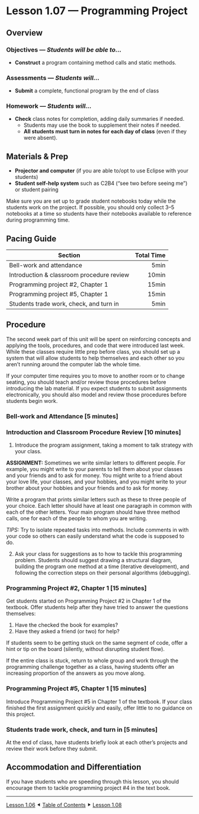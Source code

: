 Lesson 1.07 — Programming Project
====================================================================================================

Overview
--------
### Objectives — _Students will be able to…_
  - **Construct** a program containing method calls and static methods.

### Assessments — _Students will…_
  - **Submit** a complete, functional program by the end of class

### Homework — _Students will…_
  - **Check** class notes for completion, adding daily summaries if needed.
    - Students may use the book to supplement their notes if needed.
    - **All students must turn in notes for each day of class** (even if they were absent).


Materials & Prep
----------------
- **Projector and computer** (if you are able to/opt to use Eclipse with your students)
- **Student self-help system** such as C2B4 (“see two before seeing me”) or student pairing

Make sure you are set up to grade student notebooks today while the students work on the project. If
possible, you should only collect 3–5 notebooks at a time so students have their notebooks available
to reference during programming time.


Pacing Guide
------------
| Section                                   | Total Time |
|-------------------------------------------|-----------:|
| Bell-work and attendance                  |       5min |
| Introduction & classroom procedure review |      10min |
| Programming project \#2, Chapter 1        |      15min |
| Programming project \#5, Chapter 1        |      15min |
| Students trade work, check, and turn in   |       5min |


Procedure
---------
The second week part of this unit will be spent on reinforcing concepts and applying the tools,
procedures, and code that were introduced last week. While these classes require little prep before
class, you should set up a system that will allow students to help themselves and each other so you
aren’t running around the computer lab the whole time.

If your computer time requires you to move to another room or to change seating, you should teach
and/or review those procedures before introducing the lab material. If you expect students to submit
assignments electronically, you should also model and review those procedures before students begin
work.

### Bell-work and Attendance \[5 minutes\]

### Introduction and Classroom Procedure Review \[10 minutes\]

1. Introduce the program assignment, taking a moment to talk strategy with your class.

  **ASSIGNMENT:** Sometimes we write similar letters to different people. For example, you might
  write to your parents to tell them about your classes and your friends and to ask for money. You
  might write to a friend about your love life, your classes, and your hobbies, and you might write
  to your brother about your hobbies and your friends and to ask for money.

  Write a program that prints similar letters such as these to three people of your choice. Each
  letter should have at least one paragraph in common with each of the other letters. Your main
  program should have three method calls, one for each of the people to whom you are writing.

  *TIPS:* Try to isolate repeated tasks into methods. Include comments in with your code so others
  can easily understand what the code is supposed to do.

2. Ask your class for suggestions as to how to tackle this programming problem. Students should
  suggest drawing a structural diagram, building the program one method at a time (iterative
  development), and following the correction steps on their personal algorithms (debugging).

### Programming Project \#2, Chapter 1 \[15 minutes\]

Get students started on Programming Project \#2 in Chapter 1 of the textbook. Offer students help
after they have tried to answer the questions themselves:
  1. Have the checked the book for examples?
  2. Have they asked a friend (or two) for help?

If students seem to be getting stuck on the same segment of code, offer a hint or tip on the board
(silently, without disrupting student flow).

If the entire class is stuck, return to whole group and work through the programming challenge
together as a class, having students offer an increasing proportion of the answers as you move
along.

### Programming Project \#5, Chapter 1 \[15 minutes\]
Introduce Programming Project \#5 in Chapter 1 of the textbook. If your class finished the first
assignment quickly and easily, offer little to no guidance on this project.

### Students trade work, check, and turn in \[5 minutes\]
At the end of class, have students briefly look at each other’s projects and review their work
before they submit.


Accommodation and Differentiation
---------------------------------
If you have students who are speeding through this lesson, you should encourage them to tackle
programming project \#4 in the text book.


----------------------------------------------------------------------------------------------------
[Lesson 1.06](Lesson-106.md) ⯇ [Table of Contents](/Summary.md) ⯈ [Lesson 1.08](Lesson-108.md)
